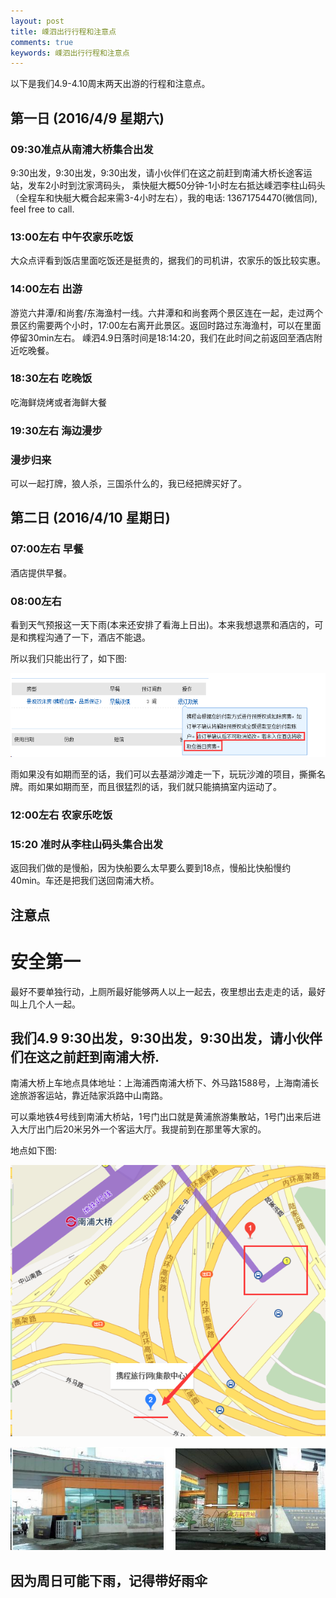 ```yaml
---
layout: post
title: 嵊泗出行行程和注意点
comments: true
keywords: 嵊泗出行行程和注意点
---
```


以下是我们4.9-4.10周末两天出游的行程和注意点。

## 第一日 (2016/4/9 星期六)

### 09:30准点从南浦大桥集合出发

9:30出发，9:30出发，9:30出发，请小伙伴们在这之前赶到南浦大桥长途客运站，发车2小时到沈家湾码头， 乘快艇大概50分钟-1小时左右抵达嵊泗李柱山码头 （全程车和快艇大概合起来需3-4小时左右），我的电话: 13671754470(微信同), feel free to call.

### 13:00左右 中午农家乐吃饭

大众点评看到饭店里面吃饭还是挺贵的，据我们的司机讲，农家乐的饭比较实惠。

### 14:00左右 出游

游览六井潭/和尚套/东海渔村一线。六井潭和和尚套两个景区连在一起，走过两个景区约需要两个小时，17:00左右离开此景区。返回时路过东海渔村，可以在里面停留30min左右。
嵊泗4.9日落时间是18:14:20，我们在此时间之前返回至酒店附近吃晚餐。

### 18:30左右 吃晚饭

吃海鲜烧烤或者海鲜大餐

### 19:30左右 海边漫步

### 漫步归来

可以一起打牌，狼人杀，三国杀什么的，我已经把牌买好了。

## 第二日 (2016/4/10 星期日)

### 07:00左右 早餐

酒店提供早餐。

### 08:00左右

看到天气预报这一天下雨(本来还安排了看海上日出)。本来我想退票和酒店的，可是和携程沟通了一下，酒店不能退。 

所以我们只能出行了，如下图: 

![gras](/images/ssVisit/ssVisit-1.png)
 
雨如果没有如期而至的话，我们可以去基湖沙滩走一下，玩玩沙滩的项目，撕撕名牌。雨如果如期而至，而且很猛烈的话，我们就只能搞搞室内运动了。

### 12:00左右 农家乐吃饭

### 15:20 准时从李柱山码头集合出发

返回我们做的是慢船，因为快船要么太早要么要到18点，慢船比快船慢约40min。车还是把我们送回南浦大桥。

## 注意点

# 安全第一

最好不要单独行动，上厕所最好能够两人以上一起去，夜里想出去走走的话，最好叫上几个人一起。

## 我们4.9 9:30出发，9:30出发，9:30出发，请小伙伴们在这之前赶到南浦大桥.

南浦大桥上车地点具体地址：上海浦西南浦大桥下、外马路1588号，上海南浦长途旅游客运站，靠近陆家浜路中山南路。

可以乘地铁4号线到南浦大桥站，1号门出口就是黄浦旅游集散站，1号门出来后进入大厅出门后20米另外一个客运大厅。我提前到在那里等大家的。

地点如下图:

![gras](/images/ssVisit/ssVisit-2.png)

![gras](/images/ssVisit/ssVisit-3.png)

## 因为周日可能下雨，记得带好雨伞
